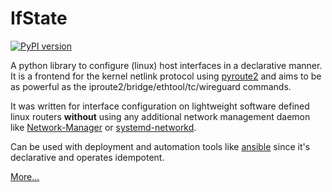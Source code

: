 # IfState

[![PyPI version](https://badge.fury.io/py/ifstate.svg)](https://badge.fury.io/py/ifstate)

A python library to configure (linux) host interfaces in a declarative manner.
It is a frontend for the kernel netlink protocol using
[pyroute2](https://pyroute2.org/) and aims to be as powerful as the
iproute2/bridge/ethtool/tc/wireguard commands.

It was written for interface configuration on lightweight software defined linux
routers **without** using any additional network management daemon like
[Network-Manager](https://gitlab.freedesktop.org/NetworkManager/NetworkManager) or
[systemd-networkd](https://www.freedesktop.org/software/systemd/man/systemd-networkd.service.html).

Can be used with deployment and automation tools like
[ansible](https://github.com/ansible/ansible) since it's declarative and
operates idempotent.

[More...](https://ifstate.net/)
